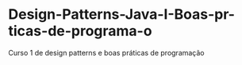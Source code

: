 # Design-Patterns-Java-I-Boas-pr-ticas-de-programa-o
Curso 1 de design patterns e boas práticas de programação
